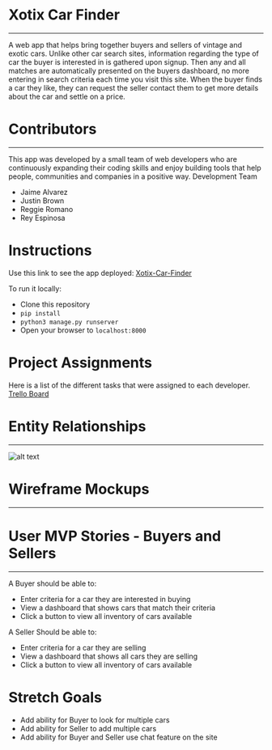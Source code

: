 # Xotix Car Finder
---
A web app that helps bring together buyers and sellers of vintage and exotic cars. Unlike other car search sites, information regarding the type of car the buyer is interested in is gathered upon signup. Then any and all matches are automatically presented on the buyers dashboard, no more entering in search criteria each time you visit this site. When the buyer finds a car they like, they can request the seller contact them to get more details about the car and settle on a price.

# Contributors
---
This app was developed by a small team of web developers who are continuously expanding their coding skills and enjoy building tools that help people, communities and companies in a positive way.
Development Team
* Jaime Alvarez
* Justin Brown
* Reggie Romano
* Rey Espinosa

# Instructions
Use this link to see the app deployed: [Xotix-Car-Finder](https://www.google.com)

To run it locally:
* Clone this repository
* ```pip install```
* ```python3 manage.py runserver```
* Open your browser to ```localhost:8000```

# Project Assignments
Here is a list of the different tasks that were assigned to each developer.
[Trello Board](https://trello.com/b/pRvGnotE/xotix-car-finder)

# Entity Relationships
---
![alt text](https://i.imgur.com/mBinMIL.png)

# Wireframe Mockups
---


# User MVP Stories - Buyers and Sellers
---
A Buyer should be able to:
* Enter criteria for a car they are interested in buying
* View a dashboard that shows cars that match their criteria
* Click a button to view all inventory of cars available

A Seller Should be able to:
* Enter criteria for a car they are selling
* View a dashboard that shows all cars they are selling
* Click a button to view all inventory of cars available

# Stretch Goals
* Add ability for Buyer to look for multiple cars
* Add ability for Seller to add multiple cars
* Add ability for Buyer and Seller use chat feature on the site
